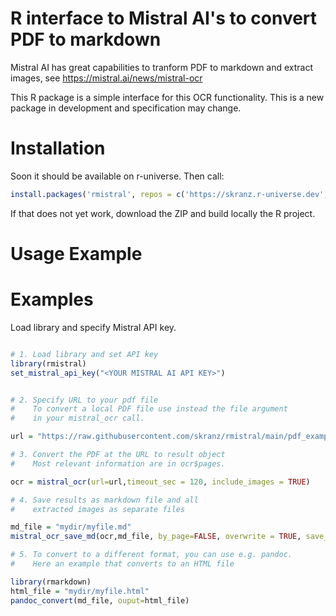 # R interface to Mistral AI's to convert PDF to markdown

Mistral AI has great capabilities to tranform PDF to markdown and extract images, see https://mistral.ai/news/mistral-ocr  

This R package is a simple interface for this OCR functionality. This is a new package in development and specification may change.


# Installation

Soon it should be available on r-universe. Then call:

```r
install.packages('rmistral', repos = c('https://skranz.r-universe.dev', 'https://cloud.r-project.org'))
```

If that does not yet work, download the ZIP and build locally the R project.

# Usage Example

# Examples

Load library and specify Mistral API key.

```r
```

```r
# 1. Load library and set API key
library(rmistral)
set_mistral_api_key("<YOUR MISTRAL AI API KEY>")


# 2. Specify URL to your pdf file
#    To convert a local PDF file use instead the file argument
#    in your mistral_ocr call.

url = "https://raw.githubusercontent.com/skranz/rmistral/main/pdf_example/paper_excerpt.pdf"

# 3. Convert the PDF at the URL to result object
#    Most relevant information are in ocr$pages.

ocr = mistral_ocr(url=url,timeout_sec = 120, include_images = TRUE)

# 4. Save results as markdown file and all 
#    extracted images as separate files

md_file = "mydir/myfile.md"
mistral_ocr_save_md(ocr,md_file, by_page=FALSE, overwrite = TRUE, save_images=TRUE)

# 5. To convert to a different format, you can use e.g. pandoc.
#    Here an example that converts to an HTML file

library(rmarkdown)
html_file = "mydir/myfile.html"
pandoc_convert(md_file, ouput=html_file)
```
